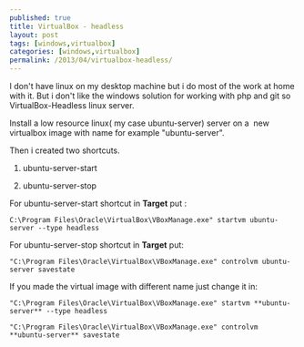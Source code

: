 ```yaml
---
published: true
title: VirtualBox - headless
layout: post
tags: [windows,virtualbox]
categories: [windows,virtualbox]
permalink: /2013/04/virtualbox-headless/
---
```

I don't have linux on my desktop machine but i do most of the work at home with it. But i don't like the windows solution for working with php and git so VirtualBox-Headless linux server.

Install a low resource linux( my case ubuntu-server) server on a  new virtualbox image with name for example "ubuntu-server".

Then i created two shortcuts.

1. ubuntu-server-start

2. ubuntu-server-stop


For ubuntu-server-start shortcut in <strong>Target</strong> put :

```
C:\Program Files\Oracle\VirtualBox\VBoxManage.exe" startvm ubuntu-server --type headless
```


For ubuntu-server-stop shortcut in **Target** put:

```
"C:\Program Files\Oracle\VirtualBox\VBoxManage.exe" controlvm ubuntu-server savestate
```


If you made the virtual image with different name just change it in:

```
"C:\Program Files\Oracle\VirtualBox\VBoxManage.exe" startvm **ubuntu-server** --type headless
```

```
"C:\Program Files\Oracle\VirtualBox\VBoxManage.exe" controlvm **ubuntu-server** savestate
```
